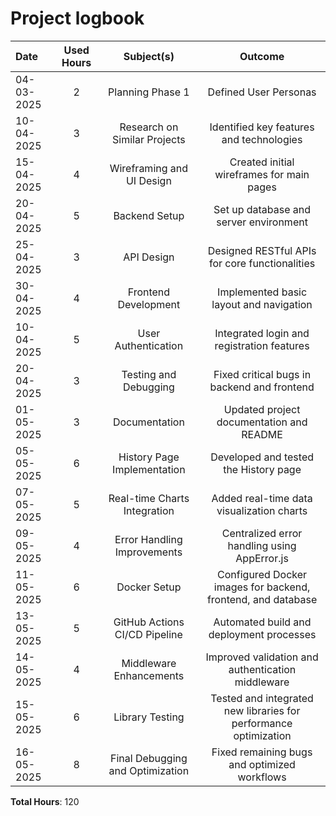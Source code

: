 # Project logbook

| **Date**   | **Used Hours** | **Subject(s)**                  | **Outcome**                                   |
|:-----------|:--------------:|:-------------------------------:|:---------------------------------------------:|
| 04-03-2025 |       2        | Planning Phase 1               | Defined User Personas                         |
| 10-04-2025 |       3        | Research on Similar Projects   | Identified key features and technologies      |
| 15-04-2025 |       4        | Wireframing and UI Design      | Created initial wireframes for main pages     |
| 20-04-2025 |       5        | Backend Setup                  | Set up database and server environment        |
| 25-04-2025 |       3        | API Design                     | Designed RESTful APIs for core functionalities|
| 30-04-2025 |       4        | Frontend Development           | Implemented basic layout and navigation       |
| 10-04-2025 |       5        | User Authentication            | Integrated login and registration features    |
| 20-04-2025 |       3        | Testing and Debugging          | Fixed critical bugs in backend and frontend   |
| 01-05-2025 |       3        | Documentation                  | Updated project documentation and README      |
| 05-05-2025 |       6        | History Page Implementation    | Developed and tested the History page         |
| 07-05-2025 |       5        | Real-time Charts Integration   | Added real-time data visualization charts     |
| 09-05-2025 |       4        | Error Handling Improvements    | Centralized error handling using AppError.js |
| 11-05-2025 |       6        | Docker Setup                   | Configured Docker images for backend, frontend, and database |
| 13-05-2025 |       5        | GitHub Actions CI/CD Pipeline  | Automated build and deployment processes      |
| 14-05-2025 |       4        | Middleware Enhancements        | Improved validation and authentication middleware |
| 15-05-2025 |       6        | Library Testing                | Tested and integrated new libraries for performance optimization |
| 16-05-2025 |       8        | Final Debugging and Optimization | Fixed remaining bugs and optimized workflows |

**Total Hours**: 120
